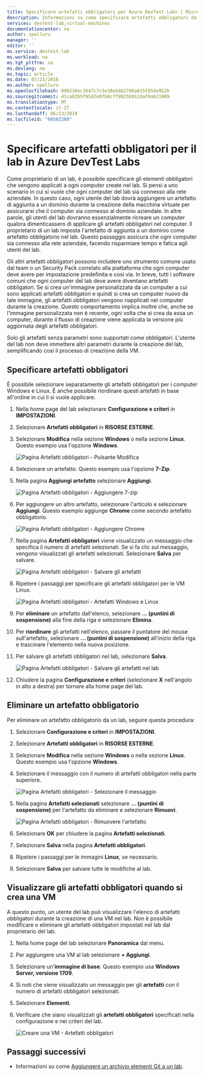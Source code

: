 ```yaml
---
title: Specificare artefatti obbligatori per Azure DevTest Labs | Microsoft Docs
description: Informazioni su come specificare artefatti obbligatori da installare prima di installare gli artefatti selezionati dall'utente sulle macchine virtuali (VM) nel lab.
services: devtest-lab,virtual-machines
documentationcenter: na
author: spelluru
manager: ''
editor: ''
ms.service: devtest-lab
ms.workload: na
ms.tgt_pltfrm: na
ms.devlang: na
ms.topic: article
ms.date: 07/23/2018
ms.author: spelluru
ms.openlocfilehash: 090236ec3647c7c3e38eb862780a615f854e952b
ms.sourcegitcommit: 41ca82b5f95d2e07b0c7f9025b912daf0ab21909
ms.translationtype: MT
ms.contentlocale: it-IT
ms.lasthandoff: 06/13/2019
ms.locfileid: "60562208"
---
```

# <a name="specify-mandatory-artifacts-for-your-lab-in-azure-devtest-labs"></a>Specificare artefatti obbligatori per il lab in Azure DevTest Labs
Come proprietario di un lab, è possibile specificare gli elementi obbligatori che vengono applicati a ogni computer create nel lab. Si pensi a uno scenario in cui si vuole che ogni computer del lab sia connesso alla rete aziendale. In questo caso, ogni utente del lab dovrà aggiungere un artefatto di aggiunta a un dominio durante la creazione della macchina virtuale per assicurarsi che il computer sia connesso al dominio aziendale. In altre parole, gli utenti del lab dovranno essenzialmente ricreare un computer qualora dimenticassero di applicare gli artefatti obbligatori nel computer. Il proprietario di un lab imposta l'artefatto di aggiunta a un dominio come artefatto obbligatorio nel lab. Questo passaggio assicura che ogni computer sia connesso alla rete aziendale, facendo risparmiare tempo e fatica agli utenti del lab.
 
Gli altri artefatti obbligatori possono includere uno strumento comune usato dal team o un Security Pack correlato alla piattaforma che ogni computer deve avere per impostazione predefinita e così via. In breve, tutti i software comuni che ogni computer del lab deve avere diventano artefatti obbligatori. Se si crea un'immagine personalizzata da un computer a cui sono applicati artefatti obbligatori e quindi si crea un computer nuovo da tale immagine, gli artefatti obbligatori vengono riapplicati nel computer durante la creazione. Questo comportamento implica inoltre che, anche se l'immagine personalizzata non è recente, ogni volta che si crea da essa un computer, durante il flusso di creazione viene applicata la versione più aggiornata degli artefatti obbligatori. 
 
Solo gli artefatti senza parametri sono supportati come obbligatori. L'utente del lab non deve immettere altri parametri durante la creazione del lab, semplificando così il processo di creazione della VM. 

## <a name="specify-mandatory-artifacts"></a>Specificare artefatti obbligatori
È possibile selezionare separatamente gli artefatti obbligatori per i computer Windows e Linux. È anche possibile riordinare questi artefatti in base all'ordine in cui li si vuole applicare. 

1. Nella home page del lab selezionare **Configurazione e criteri** in **IMPOSTAZIONI**. 
3. Selezionare **Artefatti obbligatori** in **RISORSE ESTERNE**. 
4. Selezionare **Modifica** nella sezione **Windows** o nella sezione **Linux**. Questo esempio usa l'opzione **Windows**. 

    ![Pagina Artefatti obbligatori - Pulsante Modifica](media/devtest-lab-mandatory-artifacts/mandatory-artifacts-edit-button.png)
4. Selezionare un artefatto. Questo esempio usa l'opzione **7-Zip**. 
5. Nella pagina **Aggiungi artefatto** selezionare **Aggiungi**. 

    ![Pagina Artefatti obbligatori - Aggiungere 7-zip](media/devtest-lab-mandatory-artifacts/add-seven-zip.png)
6. Per aggiungere un altro artefatto, selezionare l'articolo e selezionare **Aggiungi**. Questo esempio aggiunge **Chrome** come secondo artefatto obbligatorio.

    ![Pagina Artefatti obbligatori - Aggiungere Chrome](media/devtest-lab-mandatory-artifacts/add-chrome.png)
7. Nella pagina **Artefatti obbligatori** viene visualizzato un messaggio che specifica il numero di artefatti selezionati. Se si fa clic sul messaggio, vengono visualizzati gli artefatti selezionati. Selezionare **Salva** per salvare. 

    ![Pagina Artefatti obbligatori - Salvare gli artefatti](media/devtest-lab-mandatory-artifacts/save-artifacts.png)
8. Ripetere i passaggi per specificare gli artefatti obbligatori per le VM Linux. 
    
    ![Pagina Artefatti obbligatori - Artefatti Windows e Linux](media/devtest-lab-mandatory-artifacts/windows-linux-artifacts.png)
9. Per **eliminare** un artefatto dall'elenco, selezionare **... (puntini di sospensione)** alla fine della riga e selezionare **Elimina**. 
10. Per **riordinare** gli artefatti nell'elenco, passare il puntatore del mouse sull'artefatto, selezionare **... (puntini di sospensione)** all'inizio della riga e trascinare l'elemento nella nuova posizione. 
11. Per salvare gli artefatti obbligatori nel lab, selezionare **Salva**. 

    ![Pagina Artefatti obbligatori - Salvare gli artefatti nel lab](media/devtest-lab-mandatory-artifacts/save-to-lab.png)
12. Chiudere la pagina **Configurazione e criteri** (selezionare **X** nell'angolo in alto a destra) per tornare alla home page del lab.  

## <a name="delete-a-mandatory-artifact"></a>Eliminare un artefatto obbligatorio
Per eliminare un artefatto obbligatorio da un lab, seguire questa procedura: 

1. Selezionare **Configurazione e criteri** in **IMPOSTAZIONI**. 
2. Selezionare **Artefatti obbligatori** in **RISORSE ESTERNE**. 
3. Selezionare **Modifica** nella sezione **Windows** o nella sezione **Linux**. Questo esempio usa l'opzione **Windows**. 
4. Selezionare il messaggio con il numero di artefatti obbligatori nella parte superiore. 

    ![Pagina Artefatti obbligatori - Selezionare il messaggio](media/devtest-lab-mandatory-artifacts/select-message-artifacts.png)
5. Nella pagina **Artefatti selezionati** selezionare **... (puntini di sospensione)** per l'artefatto da eliminare e selezionare **Rimuovi**. 
    
    ![Pagina Artefatti obbligatori - Rimuovere l'artefatto](media/devtest-lab-mandatory-artifacts/remove-artifact.png)
6. Selezionare **OK** per chiudere la pagina **Artefatti selezionati**. 
7. Selezionare **Salva** nella pagina **Artefatti obbligatori**.
8. Ripetere i passaggi per le immagini **Linux**, se necessario. 
9. Selezionare **Salva** per salvare tutte le modifiche al lab. 

## <a name="view-mandatory-artifacts-when-creating-a-vm"></a>Visualizzare gli artefatti obbligatori quando si crea una VM
A questo punto, un utente del lab può visualizzare l'elenco di artefatti obbligatori durante la creazione di una VM nel lab. Non è possibile modificare o eliminare gli artefatti obbligatori impostati nel lab dal proprietario del lab.

1. Nella home page del lab selezionare **Panoramica** dal menu.
2. Per aggiungere una VM al lab selezionare **+ Aggiungi**. 
3. Selezionare un'**immagine di base**. Questo esempio usa **Windows Server, versione 1709**.
4. Si noti che viene visualizzato un messaggio per gli **artefatti** con il numero di artefatti obbligatori selezionati. 
5. Selezionare **Elementi**. 
6. Verificare che siano visualizzati gli **artefatti obbligatori** specificati nella configurazione e nei criteri del lab. 

    ![Creare una VM - Artefatti obbligatori](media/devtest-lab-mandatory-artifacts/create-vm-artifacts.png)

## <a name="next-steps"></a>Passaggi successivi
* Informazioni su come [Aggiungere un archivio elementi Git a un lab](devtest-lab-add-artifact-repo.md).

